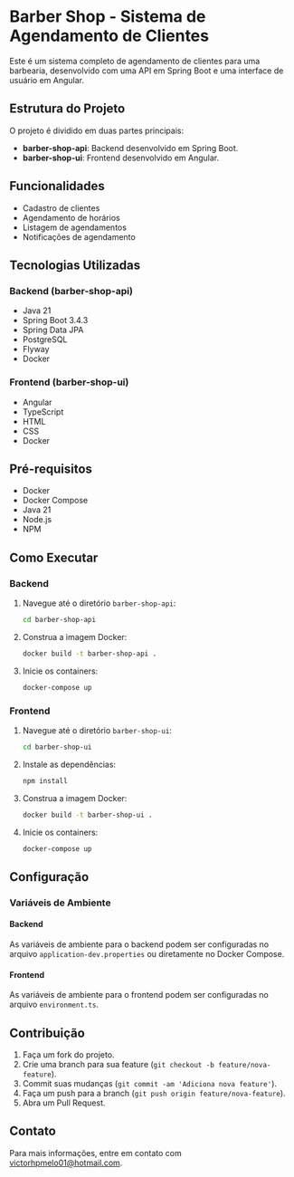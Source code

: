 # Barber Shop - Sistema de Agendamento de Clientes

Este é um sistema completo de agendamento de clientes para uma barbearia, desenvolvido com uma API em Spring Boot e uma interface de usuário em Angular.

## Estrutura do Projeto

O projeto é dividido em duas partes principais:

- **barber-shop-api**: Backend desenvolvido em Spring Boot.
- **barber-shop-ui**: Frontend desenvolvido em Angular.

## Funcionalidades

- Cadastro de clientes
- Agendamento de horários
- Listagem de agendamentos
- Notificações de agendamento

## Tecnologias Utilizadas

### Backend (barber-shop-api)

- Java 21
- Spring Boot 3.4.3
- Spring Data JPA
- PostgreSQL
- Flyway
- Docker

### Frontend (barber-shop-ui)

- Angular
- TypeScript
- HTML
- CSS
- Docker

## Pré-requisitos

- Docker
- Docker Compose
- Java 21
- Node.js
- NPM

## Como Executar

### Backend

1. Navegue até o diretório `barber-shop-api`:
    ```sh
    cd barber-shop-api
    ```

2. Construa a imagem Docker:
    ```sh
    docker build -t barber-shop-api .
    ```

3. Inicie os containers:
    ```sh
    docker-compose up
    ```

### Frontend

1. Navegue até o diretório `barber-shop-ui`:
    ```sh
    cd barber-shop-ui
    ```

2. Instale as dependências:
    ```sh
    npm install
    ```

3. Construa a imagem Docker:
    ```sh
    docker build -t barber-shop-ui .
    ```

4. Inicie os containers:
    ```sh
    docker-compose up
    ```

## Configuração

### Variáveis de Ambiente

#### Backend

As variáveis de ambiente para o backend podem ser configuradas no arquivo `application-dev.properties` ou diretamente no Docker Compose.

#### Frontend

As variáveis de ambiente para o frontend podem ser configuradas no arquivo `environment.ts`.

## Contribuição

1. Faça um fork do projeto.
2. Crie uma branch para sua feature (`git checkout -b feature/nova-feature`).
3. Commit suas mudanças (`git commit -am 'Adiciona nova feature'`).
4. Faça um push para a branch (`git push origin feature/nova-feature`).
5. Abra um Pull Request.


## Contato

Para mais informações, entre em contato com [victorhpmelo01@hotmail.com](victorhpmelo01@hotmail.com).